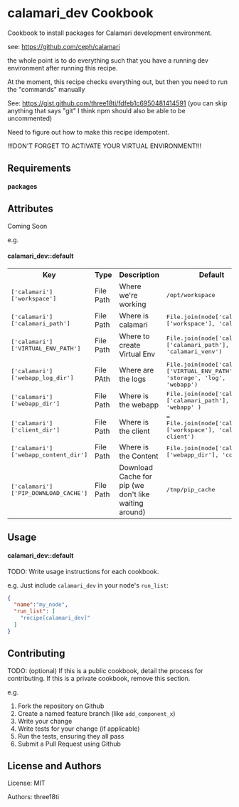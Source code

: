 calamari_dev Cookbook
=====================
Cookbook to install packages for Calamari development environment.

see: https://github.com/ceph/calamari

the whole point is to do everything such that you have a running dev environment after running this recipe.

At the moment, this recipe checks everything out, but then you need to run the "commands" manually

See: https://gist.github.com/three18ti/fdfeb1c6950481414591 (you can skip anything that says "git" I think npm should also be able to be uncommented)

Need to figure out how to make this recipe idempotent.

!!!DON'T FORGET TO ACTIVATE YOUR VIRTUAL ENVIRONMENT!!!

Requirements
------------

#### packages

Attributes
----------
Coming Soon

e.g.
#### calamari_dev::default
<table>
  <tr>
    <th>Key</th>
    <th>Type</th>
    <th>Description</th>
    <th>Default</th>
  </tr>
  <tr>
    <td><tt>['calamari']['workspace']</tt></td>
    <td>File Path</td>
    <td>Where we're working</td>
    <td><tt>/opt/workspace</tt></td>
  </tr>
  <tr>
    <td><tt>['calamari']['calamari_path']</tt></td>
    <td>File Path</td>
    <td>Where is calamari</td>
    <td><tt>File.join(node['calamari']['workspace'], 'calamari')</tt></td>
  </tr>
  <tr>
    <td><tt>['calamari']['VIRTUAL_ENV_PATH']</tt></td>
    <td>File Path</td>
    <td>Where to create Virtual Env</td>
    <td><tt>File.join(node['calamari']['calamari_path'], 'calamari_venv')</tt></td>
  </tr>
  <tr>
    <td><tt>['calamari']['webapp_log_dir']</tt></td>
    <td>File PAth</td>
    <td>Where are the logs</td>
    <td><tt>File.join(node['calamari']['VIRTUAL_ENV_PATH'], 'storage', 'log', 'webapp')</tt></td>
  </tr>
  <tr>
    <td><tt>['calamari']['webapp_dir']</tt></td>
    <td>File Path</td>
    <td>Where is the webapp</td>
    <td><tt>File.join(node['calamari']['calamari_path'], 'webapp' )</tt></td>
  </tr>
  <tr>
    <td><tt>['calamari']['client_dir']</tt></td>
    <td>File Path</td>
    <td>Where is the client </td>
    <td><tt> = File.join(node['calamari']['workspace'], 'calamari-client')</tt></td>
  </tr>
  <tr>
    <td><tt>['calamari']['webapp_content_dir']</tt></td>
    <td>File Path</td>
    <td>Where is the Content</td>
    <td><tt>File.join(node['calamari']['webapp_dir'], 'content')</tt></td>
  </tr>
  <tr>
    <td><tt>['calamari']['PIP_DOWNLOAD_CACHE']</tt></td>
    <td>File Path</td>
    <td>Download Cache for pip (we don't like waiting around)</td>
    <td><tt>/tmp/pip_cache</tt></td>
  </tr>
</table>

Usage
-----
#### calamari_dev::default
TODO: Write usage instructions for each cookbook.

e.g.
Just include `calamari_dev` in your node's `run_list`:

```json
{
  "name":"my_node",
  "run_list": [
    "recipe[calamari_dev]"
  ]
}
```

Contributing
------------
TODO: (optional) If this is a public cookbook, detail the process for contributing. If this is a private cookbook, remove this section.

e.g.
1. Fork the repository on Github
2. Create a named feature branch (like `add_component_x`)
3. Write your change
4. Write tests for your change (if applicable)
5. Run the tests, ensuring they all pass
6. Submit a Pull Request using Github

License and Authors
-------------------
License: MIT

Authors: three18ti
